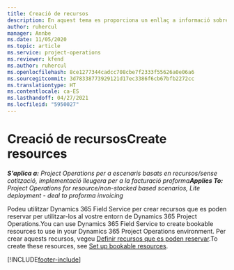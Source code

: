 ```yaml
---
title: Creació de recursos
description: En aquest tema es proporciona un enllaç a informació sobre la manera de crear recursos que es poden reservar.
author: ruhercul
manager: Annbe
ms.date: 11/05/2020
ms.topic: article
ms.service: project-operations
ms.reviewer: kfend
ms.author: ruhercul
ms.openlocfilehash: 8ce1277344cadcc708cbe7f2333f55626a0e06a6
ms.sourcegitcommit: 3d78338773929121d17ec3386f6cb67bfb2272cc
ms.translationtype: HT
ms.contentlocale: ca-ES
ms.lasthandoff: 04/27/2021
ms.locfileid: "5950027"
---
```

# <a name="create-resources"></a><span data-ttu-id="ce787-103">Creació de recursos</span><span class="sxs-lookup"><span data-stu-id="ce787-103">Create resources</span></span>

<span data-ttu-id="ce787-104">_**S'aplica a:** Project Operations per a escenaris basats en recursos/sense cotització, implementació lleugera per a la facturació proforma_</span><span class="sxs-lookup"><span data-stu-id="ce787-104">_**Applies To:** Project Operations for resource/non-stocked based scenarios, Lite deployment - deal to proforma invoicing_</span></span>

<span data-ttu-id="ce787-105">Podeu utilitzar Dynamics 365 Field Service per crear recursos que es poden reservar per utilitzar-los al vostre entorn de Dynamics 365 Project Operations.</span><span class="sxs-lookup"><span data-stu-id="ce787-105">You can use Dynamics 365 Field Service to create bookable resources to use in your Dynamics 365 Project Operations environment.</span></span> <span data-ttu-id="ce787-106">Per crear aquests recursos, vegeu [Definir recursos que es poden reservar](/dynamics365/field-service/set-up-bookable-resources).</span><span class="sxs-lookup"><span data-stu-id="ce787-106">To create these resources, see [Set up bookable resources](/dynamics365/field-service/set-up-bookable-resources).</span></span>


[!INCLUDE[footer-include](../includes/footer-banner.md)]